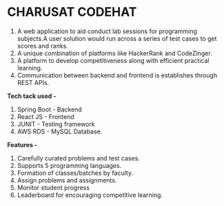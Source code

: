# **CHARUSAT CODEHAT**

1. A web application to aid conduct lab sessions for programming subjects.A user solution would run across a series of test cases to get scores and ranks.
2. A unique combination of platforms like HackerRank and CodeZinger.
3. A platform to develop competitiveness along with efficient practical learning.
4. Communication between backend and frontend is establishes through REST APIs.

**Tech tack used -**
1. Spring Boot - Backend
2. React JS - Frontend
3. JUNIT - Testing framework
4. AWS RDS - MySQL Database.


**Features -**
1. Carefully curated problems and test cases.
2. Supports 5 programming languages.
3. Formation of classes/batches by faculty.
4. Assign problems and assignments.
5. Monitor student progress
6. Leaderboard for encouraging competitive learning.
